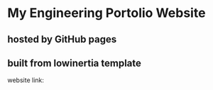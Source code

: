# My Engineering Portolio Website
## hosted by GitHub pages
## built from lowinertia template

website link: <a href="https://shlenc.github.io/" target="_blank">

